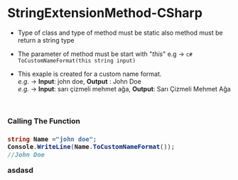 # StringExtensionMethod-CSharp

- Type of class and type of method must be static also method must be return a string type
- The parameter of method must be start with "_this_" e.g -> ```c# ToCustomNameFormat(this string input)```

- This exaple is created for a custom name format.
   <br/>
   _e.g_. -> __Input__: john doe, __Output__ : John Doe
   <br/>
   _e.g._ -> __Input__: sarı çizmeli mehmet ağa, __Output__: Sarı Çizmeli Mehmet Ağa 

<br/>
<h3>Calling The Function <h3>
   
```c#
string Name ="john doe"; 
Console.WriteLine(Name.ToCustomNameFormat());
//John Doe
```
asdasd
